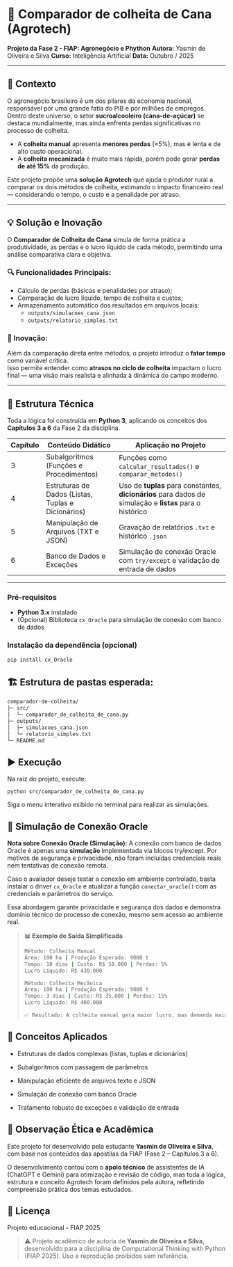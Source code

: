 # 🌾 Comparador de colheita de Cana (Agrotech)
**Projeto da Fase 2 - FIAP: Agronegócio e Phython**
**Autora:** Yasmin de Oliveira e Silva
**Curso:** Inteligência Artificial
**Data:** Outubro / 2025

---

## 🧭 Contexto

O agronegócio brasileiro é um dos pilares da economia nacional, responsável por uma grande fatia do PIB e por milhões de empregos.  
Dentro deste universo, o setor **sucroalcooleiro (cana-de-açúcar)** se destaca mundialmente, mas ainda enfrenta perdas significativas no processo de colheita.

- A **colheita manual** apresenta **menores perdas** (≈5%), mas é lenta e de alto custo operacional.  
- A **colheita mecanizada** é muito mais rápida, porém pode gerar **perdas de até 15%** da produção.

Este projeto propõe uma **solução Agrotech** que ajuda o produtor rural a comparar os dois métodos de colheita, estimando o impacto financeiro real — considerando o tempo, o custo e a penalidade por atraso.

---

## 💡 Solução e Inovação

O **Comparador de Colheita de Cana** simula de forma prática a produtividade, as perdas e o lucro líquido de cada método, permitindo uma análise comparativa clara e objetiva.

### 🔍 Funcionalidades Principais:
- Cálculo de perdas (básicas e penalidades por atraso);
- Comparação de lucro líquido, tempo de colheita e custos;
- Armazenamento automático dos resultados em arquivos locais:
  - `outputs/simulacoes_cana.json`
  - `outputs/relatorio_simples.txt`

### 🌱 Inovação:
Além da comparação direta entre métodos, o projeto introduz o **fator tempo** como variável crítica.  
Isso permite entender como **atrasos no ciclo de colheita** impactam o lucro final — uma visão mais realista e alinhada à dinâmica do campo moderno.

---

## 🧩 Estrutura Técnica

Toda a lógica foi construída em **Python 3**, aplicando os conceitos dos **Capítulos 3 a 6** da Fase 2 da disciplina.

| Capítulo | Conteúdo Didático | Aplicação no Projeto |
|-----------|-------------------|----------------------|
| 3 | Subalgoritmos (Funções e Procedimentos) | Funções como `calcular_resultados()` e `comparar_metodos()` |
| 4 | Estruturas de Dados (Listas, Tuplas e Dicionários) | Uso de **tuplas** para constantes, **dicionários** para dados de simulação e **listas** para o histórico |
| 5 | Manipulação de Arquivos (TXT e JSON) | Gravação de relatórios `.txt` e histórico `.json` |
| 6 | Banco de Dados e Exceções | Simulação de conexão Oracle com `try/except` e validação de entrada de dados |

---

### Pré-requisitos
- **Python 3.x** instalado  
- (Opcional) Biblioteca `cx_Oracle` para simulação de conexão com banco de dados

### Instalação da dependência (opcional)
```bash
pip install cx_Oracle
```

## 🏗️ Estrutura de pastas esperada:
```bash
comparador-de-colheita/
├─ src/
│  └─ comparador_de_colheita_de_cana.py
├─ outputs/
│  ├─ simulacoes_cana.json
│  └─ relatorio_simples.txt
└─ README.md
```

## ▶️ Execução

Na raiz do projeto, execute:

`python src/comparador_de_colheita_de_cana.py`

Siga o menu interativo exibido no terminal para realizar as simulações.

## 💾 Simulação de Conexão Oracle

**Nota sobre Conexão Oracle (Simulação):**
A conexão com banco de dados Oracle é apenas uma **simulação** implementada via blocos try/except.
Por motivos de segurança e privacidade, não foram incluídas credenciais reais nem tentativas de conexão remota.

Caso o avaliador deseje testar a conexão em ambiente controlado, basta instalar o driver `cx_Oracle` e atualizar a função `conectar_oracle()` com as credenciais e parâmetros do serviço.

Essa abordagem garante privacidade e segurança dos dados e demonstra domínio técnico do processo de conexão, mesmo sem acesso ao ambiente real.

> **📊 Exemplo de Saída Simplificada**
>
>```bash
> Método: Colheita Manual
> Área: 100 ha | Produção Esperada: 9000 t
> Tempo: 10 dias | Custo: R$ 50.000 | Perdas: 5%
> Lucro Líquido: R$ 430.000
>
> Método: Colheita Mecânica
> Área: 100 ha | Produção Esperada: 9000 t
> Tempo: 3 dias | Custo: R$ 35.000 | Perdas: 15%
> Lucro Líquido: R$ 400.000
>
> ✅ Resultado: A colheita manual gera maior lucro, mas demanda mais tempo.
>```

## 🧠 Conceitos Aplicados

- Estruturas de dados complexas (listas, tuplas e dicionários)

- Subalgoritmos com passagem de parâmetros

- Manipulação eficiente de arquivos texto e JSON

- Simulação de conexão com banco Oracle

- Tratamento robusto de exceções e validação de entrada

## 🤖 Observação Ética e Acadêmica

Este projeto foi desenvolvido pela estudante **Yasmin de Oliveira e Silva**, com base nos conteúdos das apostilas da FIAP (Fase 2 – Capítulos 3 a 6).

O desenvolvimento contou com o **apoio técnico** de assistentes de IA (ChatGPT e Gemini) para otimização e revisão de código, mas toda a lógica, estrutura e conceito Agrotech foram definidos pela autora, refletindo compreensão prática dos temas estudados.

## 📜 Licença

Projeto educacional - FIAP 2025

> ⚠️ Projeto acadêmico de autoria de **Yasmin de Oliveira e Silva**, desenvolvido para a disciplina de Computational Thinking with Python (FIAP 2025). Uso e reprodução proibidos sem referência.
